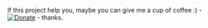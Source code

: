   
  
If this project help you, maybe you can give me a cup of coffee :)  - [![Donate](https://img.shields.io/badge/Donate-PayPal-green.svg)](https://www.paypal.com/donate/?hosted_button_id=WGCNYVFKTHC3C) - thanks.
